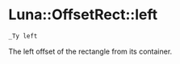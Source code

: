 # Luna::OffsetRect::left

```c++
_Ty left
```

The left offset of the rectangle from its container. 

